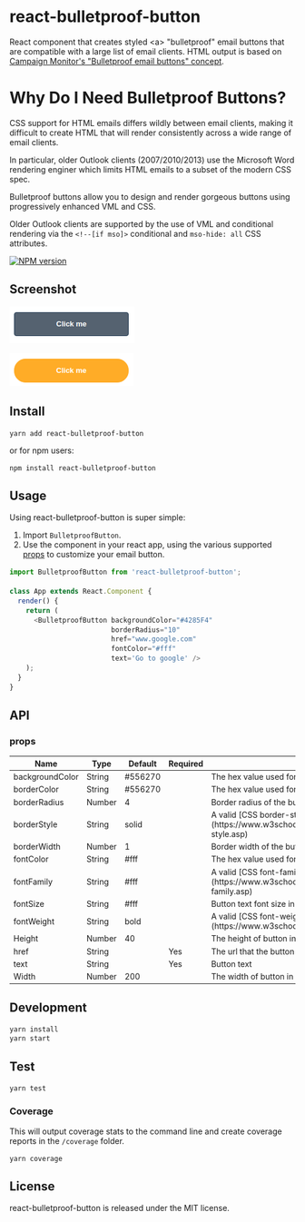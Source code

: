# react-bulletproof-button
React component that creates styled &lt;a> "bulletproof" email buttons that are compatible with a large list of email clients. HTML output is based on [Campaign Monitor's "Bulletproof email buttons" concept](https://buttons.cm/).

# Why Do I Need Bulletproof Buttons?

CSS support for HTML emails differs wildly between email clients, making it difficult to create HTML that will render consistently across a wide range of email clients.

In particular, older Outlook clients (2007/2010/2013) use the Microsoft Word rendering enginer which limits HTML emails to a subset of the modern CSS spec.

Bulletproof buttons allow you to design and render gorgeous buttons using progressively enhanced VML and CSS.

Older Outlook clients are supported by the use of VML and conditional rendering via the `<!--[if mso]>` conditional and `mso-hide: all` CSS attributes.

[![NPM version][npm-image]][npm-url]

[npm-image]: http://img.shields.io/npm/v/rc-dropdown.svg?style=flat-square
[npm-url]: http://npmjs.org/package/react-bulletproof-button

## Screenshot

![react-bulletproof-button screenshot](/screenshots/react-bulletproof-button.png?raw=true)

![react-bulletproof-button screenshot 2](/screenshots/react-bulletproof-button-2.png?raw=true)

## Install

```
yarn add react-bulletproof-button
````

or for npm users:

```
npm install react-bulletproof-button
```

## Usage

Using react-bulletproof-button is super simple:
1. Import `BulletproofButton`.
2. Use the component in your react app, using the various supported [props](#props) to customize your email button.

```js
import BulletproofButton from 'react-bulletproof-button';

class App extends React.Component {
  render() {
    return (
      <BulletproofButton backgroundColor="#4285F4"
                         borderRadius="10"
                         href="www.google.com"
                         fontColor="#fff"
                         text='Go to google' />
    );
  }
}
```


## API

### props

<table class="table table-bordered table-striped">
  <thead>
    <tr>
      <th style="width: 100px;">Name</th>
      <th style="width: 50px;">Type</th>
      <th style="width: 50px;">Default</th>
      <th style="width: 50px;">Required</th>
      <th>Description</th>
    </tr>
  </thead>
  <tbody>
    <tr>
      <td>backgroundColor</td>
      <td>String</td>
      <td>#556270</td>
      <td></td>
      <td>The hex value used for the buttons' background colour</td>
    </tr>
    <tr>
      <td>borderColor</td>
      <td>String</td>
      <td>#556270</td>
      <td></td>
      <td>The hex value used for the buttons' border</td>
    </tr>
    <tr>
      <td>borderRadius</td>
      <td>Number</td>
      <td>4</td>
      <td></td>
      <td>Border radius of the button in pixels</td>
    </tr>
    <tr>
      <td>borderStyle</td>
      <td>String</td>
      <td>solid</td>
      <td></td>
      <td>A valid [CSS border-style value](https://www.w3schools.com/CSSref/pr_border-style.asp)</td>
    </tr>
    <tr>
      <td>borderWidth</td>
      <td>Number</td>
      <td>1</td>
      <td></td>
      <td>Border width of the button in pixels</td>
    </tr>
    <tr>
      <td>fontColor</td>
      <td>String</td>
      <td>#fff</td>
      <td></td>
      <td>The hex value used for the buttons' text colour</td>
    </tr>
    <tr>
      <td>fontFamily</td>
      <td>String</td>
      <td>#fff</td>
      <td></td>
      <td>A valid [CSS font-family value](https://www.w3schools.com/cssref/pr_font_font-family.asp)</td>
    </tr>
    <tr>
      <td>fontSize</td>
      <td>String</td>
      <td>#fff</td>
      <td></td>
      <td>Button text font size in pixels</td>
    </tr>
    <tr>
      <td>fontWeight</td>
      <td>String</td>
      <td>bold</td>
      <td></td>
      <td>A valid [CSS font-weight value](https://www.w3schools.com/cssref/pr_font_weight.asp)</td>
    </tr>
    <tr>
      <td>Height</td>
      <td>Number</td>
      <td>40</td>
      <td></td>
      <td>The height of button in pixels</td>
    </tr>
    <tr>
      <td>href</td>
      <td>String</td>
      <td></td>
      <td>Yes</td>
      <td>The url that the button will link to</td>
    </tr>
    <tr>
      <td>text</td>
      <td>String</td>
      <td></td>
      <td>Yes</td>
      <td>Button text</td>
    </tr>
    <tr>
      <td>Width</td>
      <td>Number</td>
      <td>200</td>
      <td></td>
      <td>The width of button in pixels</td>
    </tr>
  </tbody>
</table>

## Development

```
yarn install
yarn start
```

## Test

```
yarn test
```

### Coverage

This will output coverage stats to the command line and create coverage reports in the `/coverage` folder.

```
yarn coverage
```

## License
react-bulletproof-button is released under the MIT license.
